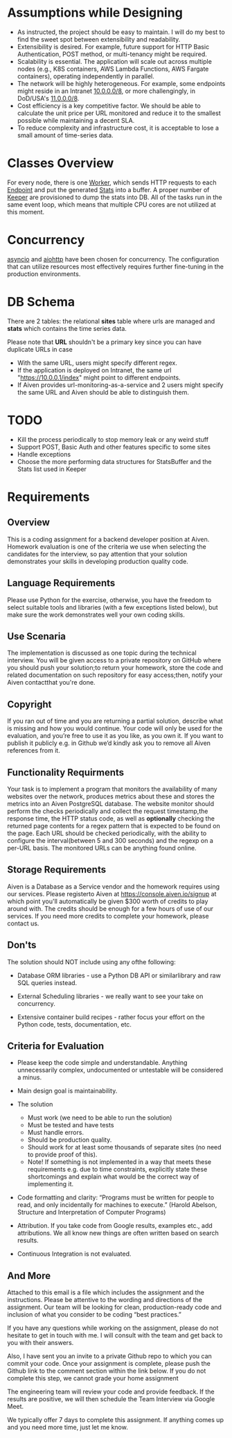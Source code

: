 # Assumptions while Designing
* As instructed, the project should be easy to maintain. I will do my best to find the sweet spot between extensibility and readability.
* Extensibility is desired. For example, future support for HTTP Basic Authentication, POST method, or multi-tenancy might be required.
* Scalability is essential. The application will scale out across multiple nodes (e.g., K8S containers, AWS Lambda Functions, AWS Fargate containers), operating independently in parallel.
* The network will be highly heterogeneous. For example, some endpoints might reside in an Intranet [10.0.0.0/8](https://en.wikipedia.org/wiki/Private_network), or more challengingly, in DoD/USA's [11.0.0.0/8](https://news.ycombinator.com/item?id=10006534).
* Cost efficiency is a key competitive factor. We should be able to calculate the unit price per URL monitored and reduce it to the smallest possible while maintaining a decent SLA.
* To reduce complexity and infrastructure cost, it is acceptable to lose a small amount of time-series data.

# Classes Overview
For every node, there is one [Worker](./src/worker.py), which sends HTTP requests to each [Endpoint](./src/endpoint.py) and put the generated [Stats](./src/stats.py) into a buffer. A proper number of [Keeper](./src/Keeper.py) are provisioned to dump the stats into DB.
All of the tasks run in the same event loop, which means that multiple CPU cores are not utilized at this moment.

# Concurrency 
[asyncio](https://docs.python.org/3/library/asyncio.html) and [aiohttp](https://docs.aiohttp.org/en/stable/) have been chosen for concurrency. The configuration that can utilize resources most effectively requires further fine-tuning in the production environments.

# DB Schema
There are 2 tables: the relational **sites** table where urls are managed and **stats** which contains the time series data.

Please note that **URL** shouldn't be a primary key since you can have duplicate URLs in case
- With the same URL, users might specify different regex. 
- If the application is deployed on Intranet, the same url "https://10.0.0.1/index" might point to different endpoints.
- If Aiven provides url-monitoring-as-a-service and 2 users might specify the same URL and Aiven should be able to distinguish them.


# TODO
- Kill the process periodically to stop memory leak or any weird stuff
- Support POST, Basic Auth and other features specific to some sites
- Handle exceptions
- Choose the more performing data structures for StatsBuffer and the Stats list used in Keeper


# Requirements
## Overview
This is a coding assignment for a backend developer position at Aiven.
Homework evaluation is one of the criteria we use when selecting the candidates for the interview, so pay attention that your solution demonstrates your skills in developing production quality code.

## Language Requirements
Please use Python for the exercise, otherwise, you have the freedom to select
suitable tools and libraries (with a few exceptions listed below), but make sure the work demonstrates well your own coding skills.

## Use Scenaria
The implementation is discussed as one topic during the technical interview.
You will be given access to a private repository on GitHub where you should push your solution;to return your homework, store the code and related documentation on such repository for easy access;then, notify your Aiven contactthat you're done.

## Copyright
If you ran out of time and you are returning a partial solution, describe what is missing and how you would continue.
Your code will only be used for the evaluation, and you’re free to use it as you like, as you own it. If you want to publish it publicly e.g. in Github we’d kindly ask you to remove all Aiven references from it.

## Functionality Requirments
Your task is to implement a program that monitors the availability of many websites over the network, produces metrics about these and stores the metrics into an Aiven PostgreSQL database.
The website monitor should perform the checks periodically and collect the request timestamp,the response time, the HTTP status code, as well as **optionally** checking the returned page contents for a regex pattern that is expected to be found on the page. Each URL should be checked periodically, with the ability to configure the interval(between 5 and 300 seconds) and the regexp on a per-URL basis. The monitored URLs can be anything found online.

## Storage Requirements
Aiven is a Database as a Service vendor and the homework requires using our services. Please registerto Aiven at https://console.aiven.io/signup at which point you'll automatically be given $300 worth of credits to play around with. The credits should be enough for a few hours of use of our services. If you need more credits to complete your homework, please contact us.

## Don'ts
The solution should NOT include using any ofthe following:
- Database ORM libraries - use a Python DB API or similarlibrary and raw SQL queries instead.

- External Scheduling libraries - we really want to see your take on concurrency.

- Extensive container build recipes - rather focus your effort on the Python code, tests, documentation, etc.

##  Criteria for Evaluation
- Please keep the code simple and understandable. Anything unnecessarily complex, undocumented or untestable will be considered a minus.
- Main design goal is maintainability.
- The solution
    - Must work (we need to be able to run the solution)
    - Must be tested and have tests
    - Must handle errors.
    - Should be production quality.
    - Should work for at least some thousands of separate sites (no need to provide proof of this).
    - Note! If something is not implemented in a way that meets these requirements e.g. due to time constraints, explicitly state these shortcomings and explain what would be the correct way of implementing it.

- Code formatting and clarity: “Programs must be written for people to read, and only incidentally for machines to execute.” (Harold Abelson, Structure and Interpretation of Computer Programs)

- Attribution. If you take code from Google results, examples etc., add attributions. We all know new things are often written based on search results.

- Continuous Integration is not evaluated.

## And More
Attached to this email is a file which includes the assignment and the instructions. Please be attentive to the wording and directions of the assignment. Our team will be looking for clean, production-ready code and inclusion of what you consider to be coding “best practices.”

If you have any questions while working on the assignment, please do not hesitate to get in touch with me. I will consult with the team and get back to you with their answers.

Also, I have sent you an invite to a private Github repo to which you can commit your code. Once your assignment is complete, please push the Github link to the comment section within the link below. If you do not complete this step, we cannot grade your home assignment

The engineering team will review your code and provide feedback. If the results are positive, we will then schedule the Team Interview via Google Meet.

We typically offer 7 days to complete this assignment. If anything comes up and you need more time, just let me know.
